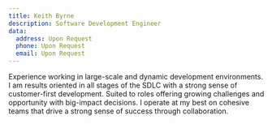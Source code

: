 ```yaml
---
title: Keith Byrne
description: Software Development Engineer
data:
  address: Upon Request
  phone: Upon Request
  email: Upon Request
---
```


Experience working in large-scale and dynamic development environments. I am
results oriented in all stages of the SDLC with a strong sense of customer-first
development. Suited to roles offering growing challenges and opportunity with
big-impact decisions. I operate at my best on cohesive teams that drive a strong
sense of success through collaboration.

